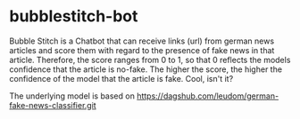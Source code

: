 # bubblestitch-bot
Bubble Stitch is a Chatbot that can receive links (url) from german news articles and score them with regard to the presence of fake news in that article. Therefore, the score ranges from 0 to 1, so that 0 reflects the models confidence that the article is no-fake. The higher the score, the higher the confidence of the model that the article is fake. Cool, isn't it?

The underlying model is based on https://dagshub.com/leudom/german-fake-news-classifier.git
